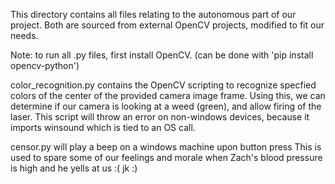 This directory contains all files relating to the autonomous part of our project.
Both are sourced from external OpenCV projects, modified to fit our needs.

Note: to run all .py files, first install OpenCV. (can be done with 'pip install opencv-python')

color_recognition.py contains the OpenCV scripting to recognize specfied colors of the center of the provided camera image frame.
Using this, we can determine if our camera is looking at a weed (green), and allow firing of the laser.
This script will throw an error on non-windows devices, because it imports winsound which is tied to an OS call.

censor.py will play a beep on a windows machine upon button press
This is used to spare some of our feelings and morale when Zach's blood pressure is high and he yells at us :( 
jk :)
